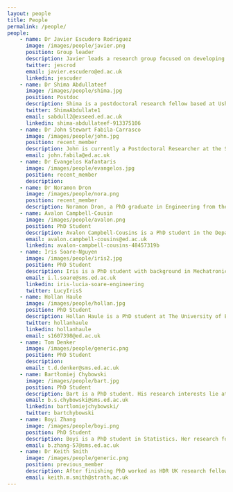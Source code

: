 ```yaml
---
layout: people
title: People
permalink: /people/
people:
    - name: Dr Javier Escudero Rodriguez 
      image: /images/people/javier.png
      position: Group leader
      description: Javier leads a research group focused on developing and applying signal processing algorithms to biomedical data.
      twitter: jescrod
      email: javier.escudero@ed.ac.uk
      linkedin: jescuder
    - name: Dr Shima Abdullateef
      image: /images/people/shima.jpg
      position: Postdoc
      description: Shima is a postdoctoral research fellow based at Usher institute. Her research is developing an automated seizure detection method with minimal EEG montage. 
      twitter: ShimaAbdullate1
      email: sabdull2@exseed.ed.ac.uk
      linkedin: shima-abdullateef-913375106
    - name: Dr John Stewart Fabila-Carrasco
      image: /images/people/john.jpg
      position: recent_member
      description: John is currently a Postdoctoral Researcher at the School of Informatics. His research interests lie in spectral graph theory, specifically focusing on the discrete magnetic Laplacian and graph signal processing applications.
      email: john.fabila@ed.ac.uk
    - name: Dr Evangelos Kafantaris
      image: /images/people/evangelos.jpg
      position: recent_member
      description:
    - name: Dr Noramon Dron
      image: /images/people/nora.png
      position: recent_member
      description: Noramon Dron, a PhD graduate in Engineering from the University of Edinburgh, is specializing in multimodal data fusion using tensor decomposition. Her research, particularly in the application of tensor decomposition to diverse biomedical contexts, with a specific focus on brain and psychological scores. Currently a lecturer in the Biomedical Engineering Department at Srinakharinwirot University, Thailand.
    - name: Avalon Campbell-Cousin
      image: /images/people/avalon.png
      position: PhD Student
      description: Avalon Campbell-Cousins is a PhD student in the Department of Engineering at the University of Edinburgh. His research focuses on how graph and network theory can be harnessed to analyze functional and structural MRI images, with the aim to develop graph measures sensitive to diseases such as Alzheimer’s.
      email: avalon.campbell-cousins@ed.ac.uk
      linkedin: avalon-campbell-cousins-48457319b
    - name: Iris Soare-Nguyen
      image: /images/people/iris2.jpg
      position: PhD Student
      description: Iris is a PhD student with background in Mechatronic Engineering and Control Theory. Her work consists in simulating network control using epileptic EEG dynamic connectivity with the purpose of steering connectivity away from the ictal state. 
      email: i.l.soare@sms.ed.ac.uk 
      linkedin: iris-lucia-soare-engineering
      twitter: LucyIrisS
    - name: Hollan Haule
      image: /images/people/hollan.jpg
      position: PhD Student
      description: Hollan Haule is a PhD student at The University of Edinburgh. His research focuses on developing machine learning techniques for analysis of ICU patient physiological time series data.
      twitter: hollanhaule
      linkedin: hollanhaule
      email: s1607398@ed.ac.uk
    - name: Tom Denker
      image: /images/people/generic.png
      position: PhD Student
      description:
      email: t.d.denker@sms.ed.ac.uk
    - name: Bartłomiej Chybowski
      image: /images/people/bart.jpg
      position: PhD Student
      description: Bart is a PhD student. His research interests lie at the intersection of computational neuroscience, data science and programming. He is particularly interested in analysing electroencephalogram signals (EEG).
      email: b.s.chybowski@sms.ed.ac.uk 
      linkedin: bartlomiejchybowski/
      twitter: bartchybowski
    - name: Boyi Zhang
      image: /images/people/boyi.png
      position: PhD Student
      description: Boyi is a PhD student in Statistics. Her research focus on the combination of signal processing and network theory.
      email: b.zhang-57@sms.ed.ac.uk
    - name: Dr Keith Smith
      image: /images/people/generic.png
      position: previous_member
      description: After finishing PhD worked as HDR UK research fellow. Currently working as Lecturer at  Computer and Information Sciences, University of Strathclyde.
      email: keith.m.smith@strath.ac.uk
---
```

